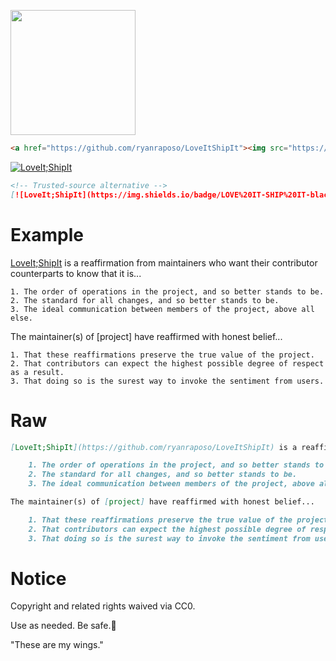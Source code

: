   <a href="https://github.com/ryanraposo/LoveItShipIt"><img src="https://gist.githubusercontent.com/ryanraposo/594168edd80d76499d4fcb0693ccd2fc/raw/dd37acb08728631f816c4ef61cc39d37986c32a6/sticker02.svg" width=200>
  
```html
<a href="https://github.com/ryanraposo/LoveItShipIt"><img src="https://gist.githubusercontent.com/ryanraposo/594168edd80d76499d4fcb0693ccd2fc/raw/dd37acb08728631f816c4ef61cc39d37986c32a6/sticker02.svg" width=200>
```

  [![LoveIt;ShipIt](https://img.shields.io/badge/LOVE%20IT-SHIP%20IT-black?logo=github-sponsors&style=flat&labelColor=FFFBE9&logoColor=red&link=http://github.com/ryanraposo/LoveItShipIt)]()

```markdown
<!-- Trusted-source alternative -->
[![LoveIt;ShipIt](https://img.shields.io/badge/LOVE%20IT-SHIP%20IT-black?logo=github-sponsors&style=flat&labelColor=FFFBE9&logoColor=red&link=http://github.com/ryanraposo/LoveItShipIt)]()
```

# Example

[LoveIt;ShipIt](https://github.com/ryanraposo/LoveItShipIt) is a reaffirmation from maintainers who want their contributor counterparts to know that it is...

    1. The order of operations in the project, and so better stands to be.
    2. The standard for all changes, and so better stands to be.
    3. The ideal communication between members of the project, above all else.

The maintainer(s) of [project] have reaffirmed with honest belief...

    1. That these reaffirmations preserve the true value of the project.
    2. That contributors can expect the highest possible degree of respect as a result.
    3. That doing so is the surest way to invoke the sentiment from users.

# Raw

```markdown
[LoveIt;ShipIt](https://github.com/ryanraposo/LoveItShipIt) is a reaffirmation from maintainers who want their contributor counterparts to know that it is...

    1. The order of operations in the project, and so better stands to be.
    2. The standard for all changes, and so better stands to be.
    3. The ideal communication between members of the project, above all else.

The maintainer(s) of [project] have reaffirmed with honest belief...

    1. That these reaffirmations preserve the true value of the project.
    2. That contributors can expect the highest possible degree of respect as a result.
    3. That doing so is the surest way to invoke the sentiment from users.
```

# Notice

Copyright and related rights waived via CC0.

Use as needed. Be safe.🧡

"These are my wings."

